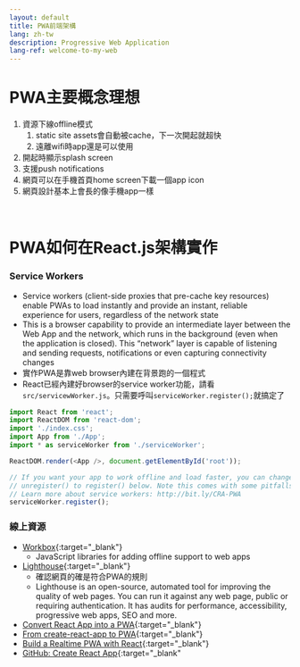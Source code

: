 ```yaml
---
layout: default
title: PWA前端架構
lang: zh-tw
description: Progressive Web Application
lang-ref: welcome-to-my-web
---
```




# PWA主要概念理想

1. 資源下線offline模式
	1. static site assets會自動被cache，下一次開起就超快
	1. 遠離wifi時app還是可以使用
1. 開起時顯示splash screen
1. 支援push notifications
1. 網頁可以在手機首頁home screen下載一個app icon
1. 網頁設計基本上會長的像手機app一樣

<br>

# PWA如何在React.js架構實作

### Service Workers

* Service workers (client-side proxies that pre-cache key resources) enable PWAs to load instantly and provide an instant, reliable experience for users, regardless of the network state
* This is a browser capability to provide an intermediate layer between the Web App and the network, which runs in the background (even when the application is closed). This “network” layer is capable of listening and sending requests, notifications or even capturing connectivity changes
* 實作PWA是靠web browser內建在背景跑的一個程式
* React已經內建好browser的service worker功能，請看`src/servicewWorker.js`。只需要呼叫`serviceWorker.register();`就搞定了

```javascript
import React from 'react';
import ReactDOM from 'react-dom';
import './index.css';
import App from './App';
import * as serviceWorker from './serviceWorker';

ReactDOM.render(<App />, document.getElementById('root'));

// If you want your app to work offline and load faster, you can change
// unregister() to register() below. Note this comes with some pitfalls.
// Learn more about service workers: http://bit.ly/CRA-PWA
serviceWorker.register();
```

### 線上資源

* [Workbox](https://developers.google.com/web/tools/workbox){:target="_blank"}
	* JavaScript libraries for adding offline support to web apps
* [Lighthouse](https://developers.google.com/web/tools/lighthouse/){:target="_blank"}
	* 確認網頁的確是符合PWA的規則
	* Lighthouse is an open-source, automated tool for improving the quality of web pages. You can run it against any web page, public or requiring authentication. It has audits for performance, accessibility, progressive web apps, SEO and more.
* [Convert React App into a PWA](https://dev.to/phonerefer/convert-react-app-into-a-progressive-web-app-pwa-b0f){:target="_blank"}
* [From create-react-app to PWA](https://blog.logrocket.com/from-create-react-app-to-pwa/){:target="_blank"}
* [Build a Realtime PWA with React](https://medium.com/better-programming/build-a-realtime-pwa-with-react-99e7b0fd3270){:target="_blank"}
* [GitHub: Create React App](https://github.com/facebook/create-react-app){:target="_blank"